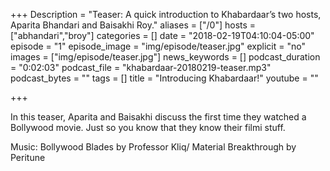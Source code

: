 +++
Description = "Teaser: A quick introduction to Khabardaar’s two hosts, Aparita Bhandari and Baisakhi Roy."
aliases = ["/0"]
hosts = ["abhandari","broy"]
categories = []
date = "2018-02-19T04:10:04-05:00"
episode = "1"
episode_image = "img/episode/teaser.jpg"
explicit = "no"
images = ["img/episode/teaser.jpg"]
news_keywords = []
podcast_duration = "0:02:03"
podcast_file = "khabardaar-20180219-teaser.mp3"
podcast_bytes = ""
tags = []
title = "Introducing Khabardaar!"
youtube = ""

+++

In this teaser, Aparita and Baisakhi discuss the first time they watched a Bollywood movie. Just so you know that they know their filmi stuff.

Music: Bollywood Blades by Professor Kliq/ Material Breakthrough by Peritune
